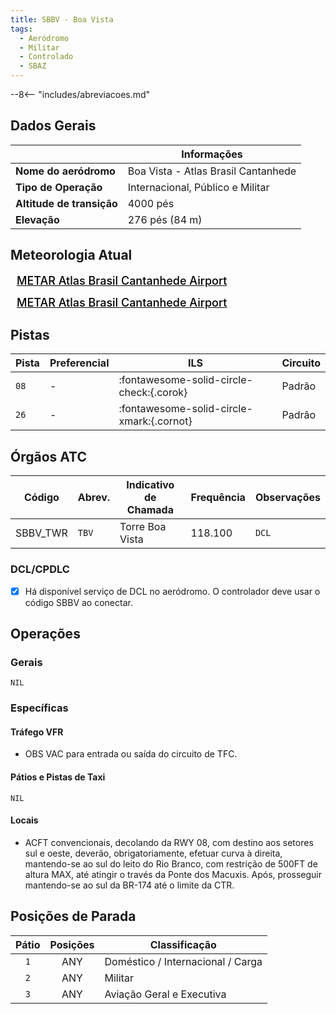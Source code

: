 ```yaml
---
title: SBBV - Boa Vista
tags:
  - Aeródromo
  - Militar
  - Controlado
  - SBAZ
---
```


--8<-- "includes/abreviacoes.md"

## Dados Gerais

|                              | Informações                         |
|------------------------------|-------------------------------------|
| **Nome do aeródromo**        | Boa Vista - Atlas Brasil Cantanhede |
| **Tipo de Operação**         | Internacional, Público e Militar    |
| **Altitude de transição**    | 4000 pés                            |
| **Elevação**                 | 276 pés (84 m)                      |

## Meteorologia Atual

<a href="https://metar-taf.com/pt/SBBV" target="_blank" id="metartaf-LkzIl7SM"  style="font-size:18px; font-weight:500; color:#000; width:300px; height:435px; display:var(--show-dark); background-color: var(--md-default-bg-color); padding: 10px; margin: -20px 0px;">METAR Atlas Brasil Cantanhede Airport</a>
<script async defer crossorigin="anonymous" src="https://metar-taf.com/pt/embed-js/SBBV?u=56997&bg_color=182061&qnh=hPa&rh=rh&target=LkzIl7SM"></script>
<a href="https://metar-taf.com/pt/SBBV" target="_blank" id="metartaf-LkzIl7SN" style="font-size:18px; font-weight:500; color:#000; width:300px; height:435px; display:var(--show-light); background-color: var(--md-default-bg-color); padding: 10px; margin: -20px 0px;">METAR Atlas Brasil Cantanhede Airport</a>
<script async defer crossorigin="anonymous" src="https://metar-taf.com/pt/embed-js/SBBV?u=56997&qnh=hPa&rh=rh&target=LkzIl7SN"></script>

## Pistas

| Pista | Preferencial  | ILS                                       | Circuito   |
|-------|---------------|-------------------------------------------|------------|
| `08`  | -             | :fontawesome-solid-circle-check:{.corok}  | Padrão     |
| `26`  | -             | :fontawesome-solid-circle-xmark:{.cornot} | Padrão     | 

## Órgãos ATC

| Código     | Abrev. | Indicativo de Chamada | Frequência | Observações |
| ---------- | ------ | --------------------- | ---------- | ----------- |
| SBBV_TWR   | `TBV`  | Torre Boa Vista       | 118.100    | `DCL`       |

### DCL/CPDLC

- [x] Há disponível serviço de DCL no aeródromo. O controlador deve usar o código <span class="badge corVatbrzVermelho">SBBV</span> ao conectar.

## Operações

### Gerais

`NIL`

### Específicas

#### Tráfego VFR

- OBS VAC para entrada ou saída do circuito de TFC.

#### Pátios e Pistas de Taxi

`NIL`

#### Locais

- ACFT convencionais, decolando da RWY 08, com destino aos setores sul e oeste, deverão, obrigatoriamente, efetuar curva à direita, mantendo-se ao sul do leito do Rio Branco, com restrição de 500FT de altura MAX, até atingir o través da Ponte dos Macuxis. Após, prosseguir mantendo-se ao sul da BR-174 até o limite da CTR.

## Posições de Parada

| Pátio     | Posições  | Classificação                     |
|:---------:|:---------:|-----------------------------------|
| `1`       | ANY       | Doméstico / Internacional / Carga |
| `2`       | ANY       | Militar                           |
| `3`       | ANY       | Aviação Geral e Executiva         |